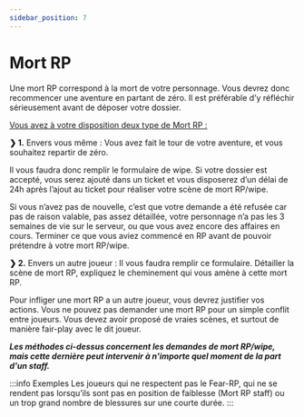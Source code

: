 ```yaml
---
sidebar_position: 7
---
```


# Mort RP

Une mort RP correspond à la mort de votre personnage. Vous devrez donc recommencer une aventure en partant de zéro. Il est préférable d’y réfléchir sérieusement avant de déposer votre dossier.

<u>Vous avez à votre disposition deux type de Mort RP :</u>

**❯ 1.** Envers vous même : Vous avez fait le tour de votre aventure, et vous souhaitez repartir de zéro.

Il vous faudra donc remplir le formulaire de wipe. Si votre dossier est accepté, vous serez ajouté dans un ticket et vous disposerez d’un délai de 24h après l’ajout au ticket pour réaliser votre scène de mort RP/wipe.

Si vous n’avez pas de nouvelle, c’est que votre demande a été refusée car pas de raison valable, pas assez détaillée, votre personnage n’a pas les 3 semaines de vie sur le serveur, ou que vous avez encore des affaires en cours. Terminer ce que vous aviez commencé en RP avant de pouvoir prétendre à votre mort RP/wipe.

**❯ 2.** Envers un autre joueur : Il vous faudra remplir ce formulaire. Détailler la scène de mort RP, expliquez le cheminement qui vous amène à cette mort RP.

Pour infliger une mort RP a un autre joueur, vous devrez justifier vos actions. Vous ne pouvez pas demander une mort RP pour un simple conflit entre joueurs. Vous devez avoir proposé de vraies scènes, et surtout de manière fair-play avec le dit joueur.

___Les méthodes ci-dessus concernent les demandes de mort RP/wipe, mais cette dernière peut intervenir à n'importe quel moment de la part d'un staff.___

:::info Exemples
Les joueurs qui ne respectent pas le Fear-RP, qui ne se rendent pas lorsqu’ils sont pas en position de faiblesse (Mort RP staff) ou un trop grand nombre de blessures sur une courte durée.
:::